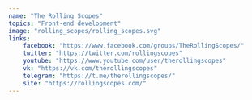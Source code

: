 ```yaml
---
name: "The Rolling Scopes"
topics: "Front-end development"
image: "rolling_scopes/rolling_scopes.svg"
links: 
    facebook: "https://www.facebook.com/groups/TheRollingScopes/"
    twitter: "https://twitter.com/rollingscopes"
    youtube: "https://www.youtube.com/user/therollingscopes"
    vk: "https://vk.com/therollingscopes"
    telegram: "https://t.me/therollingscopes/"
    site: "https://rollingscopes.com/"
---
```

